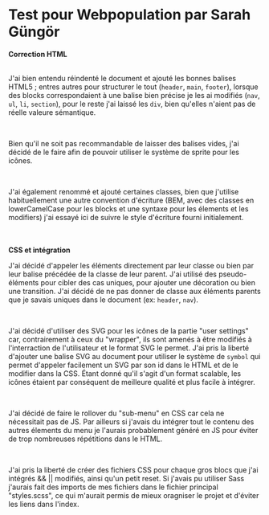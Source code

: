 # Test pour Webpopulation par Sarah Güngör

<strong>Correction HTML</strong>
<br>
<br>
<p>J'ai bien entendu réindenté le document et ajouté les bonnes balises HTML5 ; entres autres pour structurer le tout (<code>header</code>, <code>main</code>, <code>footer</code>), lorsque des blocks correspondaient à une balise bien précise je les ai modifiés (<code>nav</code>, <code>ul</code>, <code>li</code>, <code>section</code>), pour le reste j'ai laissé les <code>div</code>, bien qu'elles n'aient pas de réelle valeure sémantique.</p>
<br>
<p>Bien qu'il ne soit pas recommandable de laisser des balises vides, j'ai décidé de le faire afin de pouvoir utiliser le système de sprite pour les icônes.</p>
<br>
<p>J'ai également renommé et ajouté certaines classes, bien que j'utilise habituellement une autre convention d'écriture (BEM, avec des classes en lowerCamelCase pour les blocks et une syntaxe pour les élements et les modifiers) j'ai essayé ici de suivre le style d'écriture fourni initialement.</p>
<br>
<br>
<strong>CSS et intégration</strong>
<br>
<p>J'ai décidé d'appeler les éléments directement par leur classe ou bien par leur balise précédée de la classe de leur parent. J'ai utilisé des pseudo-éléments pour cibler des cas uniques, pour ajouter une décoration ou bien une transition. J'ai décidé de ne pas donner de classe aux éléments parents que je savais uniques dans le document (ex: <code>header</code>, <code>nav</code>).</p>
<br>
<p>J'ai décidé d'utiliser des SVG pour les icônes de la partie "user settings" car, contrairement à ceux du "wrapper", ils sont amenés à être modifiés à l'interraction de l'utilisateur et le format SVG le permet. J'ai pris la liberté d'ajouter une balise SVG au document pour utiliser le système de <code>symbol</code> qui permet d'appeler facilement un SVG par son id dans le HTML et de le modifier dans la CSS. Étant donné qu'il s'agit d'un format scalable, les icônes étaient par conséquent de meilleure qualité et plus facile à intégrer.</p>
<br>
<p>J'ai décidé de faire le rollover du "sub-menu" en CSS car cela ne nécessitait pas de JS. Par ailleurs si j'avais du intégrer tout le contenu des autres élements du menu je l'aurais probablement généré en JS pour éviter de trop nombreuses répétitions dans le HTML.</p>
<br>
<p>J'ai pris la liberté de créer des fichiers CSS pour chaque gros blocs que j'ai intégrés && || modifiés, ainsi qu'un petit reset. Si j'avais pu utiliser Sass j'aurais fait des imports de mes fichiers dans le fichier principal "styles.scss", ce qui m'aurait permis de mieux oragniser le projet et d'éviter les liens dans l'index.</p>

